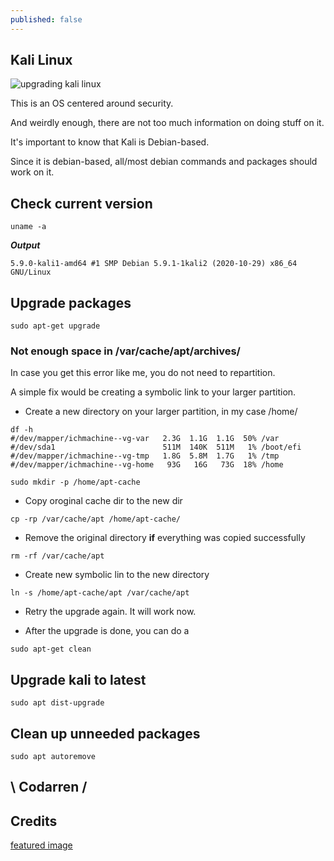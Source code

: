 ```yaml
---
published: false
---
```

## Kali Linux
![upgrading kali linux](https://github.com/codarrenvelvindron/codarrenvelvindron.github.io/raw/master/images/Gns38.png)

This is an OS centered around security.

And weirdly enough, there are not too much information on doing stuff on it.

It's important to know that Kali is Debian-based.

Since it is debian-based, all/most debian commands and packages should work on it.


## Check current version
```
uname -a
```

***Output***
```
5.9.0-kali1-amd64 #1 SMP Debian 5.9.1-1kali2 (2020-10-29) x86_64 GNU/Linux
```

## Upgrade packages
```
sudo apt-get upgrade
```

### Not enough space in /var/cache/apt/archives/
In case you get this error like me, you do not need to repartition.

A simple fix would be creating a symbolic link to your larger partition.

- Create a new directory on your larger partition, in my case /home/

```
df -h
#/dev/mapper/ichmachine--vg-var   2.3G  1.1G  1.1G  50% /var
#/dev/sda1                        511M  140K  511M   1% /boot/efi
#/dev/mapper/ichmachine--vg-tmp   1.8G  5.8M  1.7G   1% /tmp
#/dev/mapper/ichmachine--vg-home   93G   16G   73G  18% /home

sudo mkdir -p /home/apt-cache
```

- Copy oroginal cache dir to the new dir
```
cp -rp /var/cache/apt /home/apt-cache/
```

- Remove the original directory **if** everything was copied successfully
```
rm -rf /var/cache/apt
```

- Create new symbolic lin to the new directory
```
ln -s /home/apt-cache/apt /var/cache/apt
```

- Retry the upgrade again. It will work now.

- After the upgrade is done, you can do a
```
sudo apt-get clean
```

## Upgrade kali to latest
```
sudo apt dist-upgrade
```

## Clean up unneeded packages
```
sudo apt autoremove
```

## \ Codarren /

## Credits
[featured image](https://i.stack.imgur.com/Gns38.png)